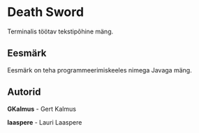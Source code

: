 # Death Sword
Terminalis töötav tekstipõhine mäng. 

## Eesmärk
Eesmärk on teha programmeerimiskeeles nimega Javaga mäng. 


## Autorid
**GKalmus** - Gert Kalmus

**laaspere** - Lauri Laaspere
